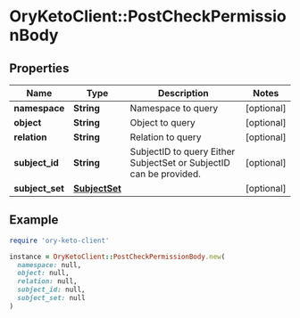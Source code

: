 # OryKetoClient::PostCheckPermissionBody

## Properties

| Name | Type | Description | Notes |
| ---- | ---- | ----------- | ----- |
| **namespace** | **String** | Namespace to query | [optional] |
| **object** | **String** | Object to query | [optional] |
| **relation** | **String** | Relation to query | [optional] |
| **subject_id** | **String** | SubjectID to query  Either SubjectSet or SubjectID can be provided. | [optional] |
| **subject_set** | [**SubjectSet**](SubjectSet.md) |  | [optional] |

## Example

```ruby
require 'ory-keto-client'

instance = OryKetoClient::PostCheckPermissionBody.new(
  namespace: null,
  object: null,
  relation: null,
  subject_id: null,
  subject_set: null
)
```

